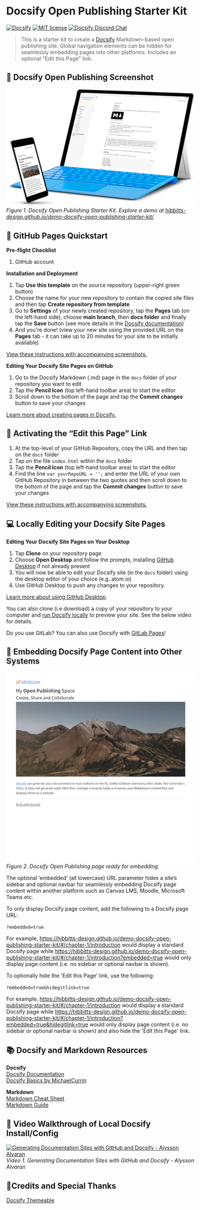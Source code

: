 # Docsify Open Publishing Starter Kit

[![Docsify](https://img.shields.io/npm/v/docsify?label=docsify)](https://docsify.js.org/)
[![MIT license](https://img.shields.io/badge/License-MIT-blue.svg)](https://github.com/hibbitts-design/docsify-open-publishing-starter-kit/blob/main/LICENSE)
<a href="https://discord.gg/zT8eS8ZG">
    <img src="https://img.shields.io/badge/chat-on%20discord-7289DA.svg" alt="Docsify Discord Chat" />
</a>

> This is a starter kit to create a [Docsify](https://docsify.js.org) Markdown-based open publishing site. Global navigation elements can be hidden for seamlessly embedding pages into other platforms. Includes an optional "Edit this Page" link.

📸 Docsify Open Publishing Screenshot
---
![ Docsify Open Publishing Starter Kit](https://raw.githubusercontent.com/paulhibbitts/github-repo-images/master/smartmockups_kokhu5it.png)
_Figure 1. Docsify Open Publishing Starter Kit. Explore a demo at [hibbitts-design.github.io/demo-docsify-open-publishing-starter-kit/](https://hibbitts-design.github.io/demo-docsify-open-publishing-starter-kit/#/)_

🚀 GitHub Pages Quickstart
---
**Pre-flight Checklist**  

1. GitHub account

**Installation and Deployment**

1. Tap **Use this template** on the source repository (upper-right green button)
2. Choose the name for your new repository to contain the copied site files and then tap **Create repository from template**
3. Go to **Settings** of your newly created repository, tap the **Pages** tab (on the left-hand side), choose **main branch**, then **docs folder** and finally tap the **Save** button (see more details in the [Docsify documentation](https://docsify.js.org/#/deploy?id=github-pages))
4. And you're done! (view your new site using the provided URL on the **Pages** tab - it can take up to 20 minutes for your site to be initially available)

[View these instructions with accompanying screenshots.](https://github.com/hibbitts-design/docsify-open-publishing-starter-kit/wiki/Installation-and-Deployment-Guide)

**Editing Your Docsify Site Pages on GitHub**

1. Go to the Docsify Markdown (.md) page in the `docs` folder of your repository you want to edit
2. Tap the **Pencil Icon** (top left-hand toolbar area) to start the editor
3. Scroll down to the bottom of the page and tap the **Commit changes** button to save your changes

[Learn more about creating pages in Docsify.](https://docsify.js.org/#/more-pages)

📝 Activating the “Edit this Page” Link
---   

1. At the top-level of your GitHub Repository, copy the URL and then tap on the `docs` folder
2. Tap on the file `index.html` within the `docs` folder 
3. Tap the **Pencil Icon** (top left-hand toolbar area) to start the editor
4. Find the line `var yourRepoURL = '';` and enter the URL of your own GitHub Repository in between the two quotes and then scroll down to the bottom of the page and tap the **Commit changes** button to save your changes

[View these instructions with accompanying screenshots.](https://github.com/hibbitts-design/docsify-open-publishing-starter-kit/wiki/Activating-the-Edit-this-Page-Link)

💻 Locally Editing your Docsify Site Pages
---  

**Editing Your Docsify Site Pages on Your Desktop**
1. Tap **Clone** on your repository page
2. Choose **Open Desktop** and follow the prompts, installing [GitHub Desktop](https://desktop.github.com/) if not already present
3. You will now be able to edit your Docsify site (in the `docs` folder) using the desktop editor of your choice (e.g. atom.io)
4. Use GitHub Desktop to push any changes to your repository.  

[Learn more about using GitHub Desktop](https://help.github.com/en/desktop/contributing-to-projects/committing-and-reviewing-changes-to-your-project).

You can also clone (i.e download) a copy of your repository to your computer and [run Docsify locally](https://docsify.js.org/#/quickstart) to preview your site. See the below video for details.

Do you use GitLab? You can also use Docsify with [GitLab Pages](https://docsify.js.org/#/deploy?id=gitlab-pages)!

🧩 Embedding Docsify Page Content into Other Systems
---  

![ Docsify Open Publishing Page Ready for Embedding](screenshot-2.jpg)
_Figure 2. Docsify Open Publishing page ready for embedding_

The optional ‘embedded’ (all lowercase) URL parameter hides a site’s sidebar and optional navbar for seamlessly embedding Docsify page content within another platform such as Canvas LMS, Moodle, Microsoft Teams etc.

To only display Docsify page content, add the following to a Docsify page URL:

`?embedded=true`

For example, https://hibbitts-design.github.io/demo-docsify-open-publishing-starter-kit/#/chapter-1/introduction would display a standard Docsify page while https://hibbitts-design.github.io/demo-docsify-open-publishing-starter-kit/#/chapter-1/introduction?embedded=true would only display page content (i.e. no sidebar or optional navbar is shown).

To optionally hide the 'Edit this Page' link, use the following:

`?embedded=true&hidegitlink=true`

For example, https://hibbitts-design.github.io/demo-docsify-open-publishing-starter-kit/#/chapter-1/introduction would display a standard Docsify page while https://hibbitts-design.github.io/demo-docsify-open-publishing-starter-kit/#/chapter-1/introduction?embedded=true&hidegitlink=true would only display page content (i.e. no sidebar or optional navbar is shown) and also hide the 'Edit this Page' link.

📚 Docsify and Markdown Resources
---
**Docsify**  
[Docsify Documentation](https://docsify.js.org/#/?id=docsifyg)  
[Docsify Basics by MichaelCurrin](https://michaelcurrin.github.io/docsify-js-tutorial/#/?id=docsify-basics)  

**Markdown**  
[Markdown Cheat Sheet](https://warpedvisions.org/projects/markdown-cheat-sheet/)  
[Markdown Guide](https://www.markdownguide.org/)  

📼 Video Walkthrough of Local Docsify Install/Config
---
[![Generating Documentation Sites with GitHub and Docsify - Alysson Alvaran](youtube.png)](https://www.youtube.com/watch?v=TV88lp7egMw)  
_Video 1. Generating Documentation Sites with GitHub and Docsify - Alysson Alvaran_

🙇‍Credits and Special Thanks
---
[Docsify Themeable](https://github.com/jhildenbiddle/docsify-themeable)  
